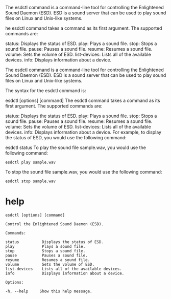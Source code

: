 The esdctl command is a command-line tool for controlling the Enlightened Sound Daemon (ESD). ESD is a sound server that can be used to play sound files on Linux and Unix-like systems.

he esdctl command takes a command as its first argument. The supported commands are:

status: Displays the status of ESD.
play: Plays a sound file.
stop: Stops a sound file.
pause: Pauses a sound file.
resume: Resumes a sound file.
volume: Sets the volume of ESD.
list-devices: Lists all of the available devices.
info: Displays information about a device.



The esdctl command is a command-line tool for controlling the Enlightened Sound Daemon (ESD). ESD is a sound server that can be used to play sound files on Linux and Unix-like systems.

The syntax for the esdctl command is:

esdctl [options] [command]
The esdctl command takes a command as its first argument. The supported commands are:

status: Displays the status of ESD.
play: Plays a sound file.
stop: Stops a sound file.
pause: Pauses a sound file.
resume: Resumes a sound file.
volume: Sets the volume of ESD.
list-devices: Lists all of the available devices.
info: Displays information about a device.
For example, to display the status of ESD, you would use the following command:

esdctl status
To play the sound file sample.wav, you would use the following command:

`esdctl play sample.wav`

To stop the sound file sample.wav, you would use the following command:

`esdctl stop sample.wav`

# help 

```
esdctl [options] [command]

Control the Enlightened Sound Daemon (ESD).

Commands:

status          Displays the status of ESD.
play            Plays a sound file.
stop            Stops a sound file.
pause           Pauses a sound file.
resume          Resumes a sound file.
volume          Sets the volume of ESD.
list-devices    Lists all of the available devices.
info            Displays information about a device.

Options:

-h, --help     Show this help message.
```
